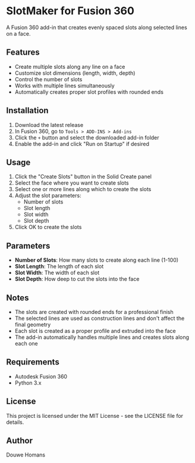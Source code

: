# SlotMaker for Fusion 360

A Fusion 360 add-in that creates evenly spaced slots along selected lines on a face.

## Features

- Create multiple slots along any line on a face
- Customize slot dimensions (length, width, depth)
- Control the number of slots
- Works with multiple lines simultaneously
- Automatically creates proper slot profiles with rounded ends

## Installation

1. Download the latest release
2. In Fusion 360, go to `Tools > ADD-INS > Add-ins`
3. Click the `+` button and select the downloaded add-in folder
4. Enable the add-in and click "Run on Startup" if desired

## Usage

1. Click the "Create Slots" button in the Solid Create panel
2. Select the face where you want to create slots
3. Select one or more lines along which to create the slots
4. Adjust the slot parameters:
   - Number of slots
   - Slot length
   - Slot width
   - Slot depth
5. Click OK to create the slots

## Parameters

- **Number of Slots**: How many slots to create along each line (1-100)
- **Slot Length**: The length of each slot
- **Slot Width**: The width of each slot
- **Slot Depth**: How deep to cut the slots into the face

## Notes

- The slots are created with rounded ends for a professional finish
- The selected lines are used as construction lines and don't affect the final geometry
- Each slot is created as a proper profile and extruded into the face
- The add-in automatically handles multiple lines and creates slots along each one

## Requirements

- Autodesk Fusion 360
- Python 3.x

## License

This project is licensed under the MIT License - see the LICENSE file for details.

## Author

Douwe Homans 